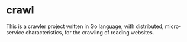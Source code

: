 # crawl
This is a crawler project written in Go language, with distributed, micro-service characteristics, for the crawling of reading websites.

